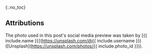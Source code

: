 {:.no_toc}
## Attributions

The photo used in this post's social media preview was taken by [{{ include.name }}](https://unsplash.com/@{{ include.username }}) ([Unsplash](https://unsplash.com/photos/{{ include.photo_id }})).
